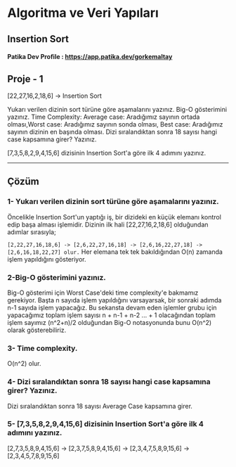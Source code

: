 # Algoritma ve Veri Yapıları

## Insertion Sort 

#### Patika Dev Profile : https://app.patika.dev/gorkemaltay

## Proje - 1

[22,27,16,2,18,6] -> Insertion Sort

Yukarı verilen dizinin sort türüne göre aşamalarını yazınız.
Big-O gösterimini yazınız.
Time Complexity: Average case: Aradığımız sayının ortada olması,Worst case: Aradığımız sayının sonda olması, Best case: Aradığımız sayının dizinin en başında olması.
Dizi sıralandıktan sonra 18 sayısı hangi case kapsamına girer? Yazınız.


[7,3,5,8,2,9,4,15,6] dizisinin Insertion Sort'a göre ilk 4 adımını yazınız.

----
## Çözüm 

### 1- Yukarı verilen dizinin sort türüne göre aşamalarını yazınız.
Öncelikle Insertion Sort'un yaptığı iş, bir dizideki en küçük elemanı kontrol edip başa alması işlemidir. Dizinin ilk hali [22,27,16,2,18,6] olduğundan adımlar sırasıyla;

``` [2,22,27,16,18,6] -> [2,6,22,27,16,18] -> [2,6,16,22,27,18] -> [2,6,16,18,22,27] olur. ```
Her elemana tek tek bakıldığından O(n) zamanda işlem yapıldığını gösteriyor.

### 2-Big-O gösterimini yazınız.

Big-O gösterimi için Worst Case'deki time complexity'e bakmamız gerekiyor. Başta n sayıda işlem yapıldığını varsayarsak, bir sonraki adımda n-1 sayıda işlem yapacağız. Bu sekansta devam eden işlemler grubu için yapacağımız toplam işlem sayısı n + n-1 + n-2 ... + 1 olacağından toplam işlem sayımız (n^2+n)/2 olduğundan Big-O notasyonunda bunu O(n^2) olarak gösterebiliriz.

### 3- Time complexity.

O(n^2) olur.

### 4- Dizi sıralandıktan sonra 18 sayısı hangi case kapsamına girer? Yazınız.

Dizi sıralandıktan sonra 18 sayısı Average Case kapsamına girer.

### 5- [7,3,5,8,2,9,4,15,6] dizisinin Insertion Sort'a göre ilk 4 adımını yazınız.

[2,7,3,5,8,9,4,15,6] -> [2,3,7,5,8,9,4,15,6] -> [2,3,4,7,5,8,9,15,6] -> [2,3,4,5,7,8,9,15,6]
